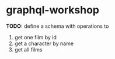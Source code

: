 # graphql-workshop

**TODO:** define a schema with operations to
1. get one film by id
2. get a character by name
3. get all films